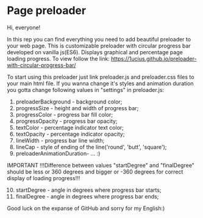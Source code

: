 # Page preloader
Hi, everyone!

In this rep you can find everything you need to add beautiful preloader to your web page. 
This is customizable preloader with circular progress bar developed on vanilla js(ES6). Displays graphical and percentage page loading progress.
To view follow the link: https://1ucius.github.io/preloader-with-circular-progress-bar/

To start using this preloader just link preloader.js and preloader.css files to your main html file. If you wanna change it's styles and animation duration you gotta change following values in "settings" in preloader.js:
1. preloaderBackground - background color;
2. progressSize - height and width of progress bar;
3. progressColor - progress bar fill color;
4. progressOpacity - progress bar opacity;
5. textColor - percentage indicator text color;
6. textOpacity - percentage indicator opacity;
7. lineWidth - progress bar line width;
8. lineCap - style of ending of the line('round', 'butt', 'square');
9. preloaderAnimationDuration- ... :)

IMPORTANT !!!Difference between values "startDegree" and "finalDegree" should be less or 360 degrees and bigger or -360 degrees for correct
display of loading progress!!!

10. startDegree - angle in degrees where progress bar starts; 
11. finalDegree - angle in degrees where progress bar ends; 

Good luck on the expanse of GitHub and sorry for my English:)
